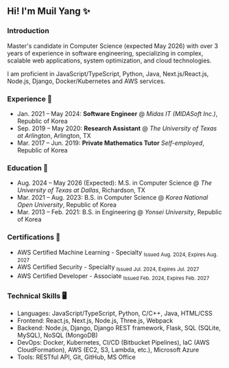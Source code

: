## Hi! I'm Muil Yang ✨

### Introduction

Master's candidate in Computer Science (expected May 2026) with over 3 years of experience in software engineering, specializing in complex, scalable web applications, system optimization, and cloud technologies.

I am proficient in JavaScript/TypeScript, Python, Java, Next.js/React.js, Node.js, Django, Docker/Kubernetes and AWS services.

### Experience 🏢

- Jan. 2021 – May 2024: **Software Engineer** @ _Midas IT (MIDASoft Inc.)_, Republic of Korea
- Sep. 2019 – May 2020: **Research Assistant** @ _The University of Texas at Arlington_, Arlington, TX
- Mar. 2017 – Jun. 2019: **Private Mathematics Tutor** _Self-employed_, Republic of Korea

### Education 📖

- Aug. 2024 – May 2026 (Expected): M.S. in Computer Science @ _The University of Texas at Dallas_, Richardson, TX
- Mar. 2021 – Aug. 2023: B.S. in Computer Science @ _Korea National Open University_, Republic of Korea
- Mar. 2013 – Feb. 2021: B.S. in Engineering @ _Yonsei University_, Republic of Korea

### Certifications 📃

- AWS Certified Machine Learning - Specialty <sub>Issued Aug. 2024, Expires Aug. 2027</sub>
- AWS Certified Security - Specialty <sub>Issued Jul. 2024, Expires Jul. 2027</sub>
- AWS Certified Developer - Associate <sub>Issued Feb. 2024, Expires Feb. 2027</sub>

### Technical Skills 🖥️

- Languages: JavaScript/TypeScript, Python, C/C++, Java, HTML/CSS
- Frontend: React.js, Next.js, Node.js, Three.js, Webpack
- Backend: Node.js, Django, Django REST framework, Flask, SQL (SQLite, MySQL), NoSQL (MongoDB)
- DevOps: Docker, Kubernetes, CI/CD (Bitbucket Pipelines), IaC (AWS CloudFormation), AWS (EC2, S3, Lambda, etc.), Microsoft Azure
- Tools: RESTful API, Git, GitHub, MS Office

